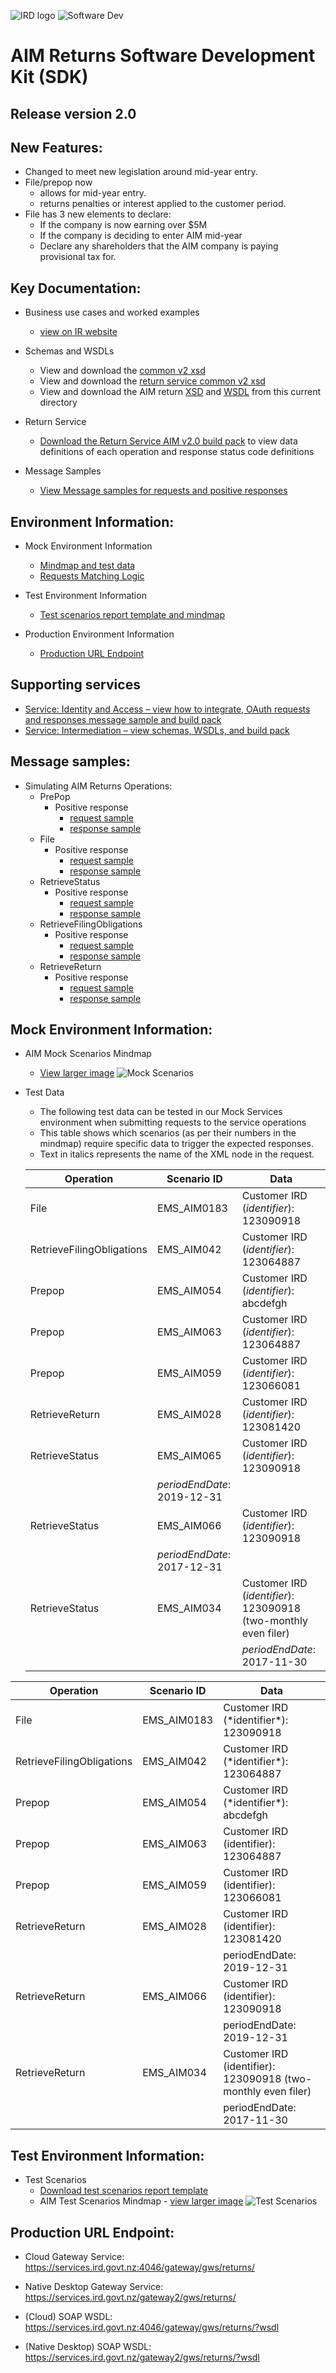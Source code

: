 ![IRD logo](../Images/IRlogo.gif)
![Software Dev](../Images/SoftwareDev.png)

# AIM Returns Software Development Kit (SDK)

## Release version 2.0

## New Features:

* Changed to meet new legislation around mid-year entry. 
* File/prepop now 
	* allows for mid-year entry.
	* returns penalties or interest applied to the customer period. 
* File has 3 new elements to declare:
	* If the company is now earning over $5M 
	* If the company is deciding to enter AIM mid-year 
	* Declare any shareholders that the AIM company is paying provisional tax for.

## Key Documentation:

- Business use cases and worked examples
	- [view on IR website](https://www.ird.govt.nz/resources/5/0/50d56274-2a12-46ac-a9e3-a4a84d3f47bc/aim-business-use-cases-worked-examples.pdf)
	
- Schemas and WSDLs
	- View and download the [common v2 xsd](../Schema%20-%20Common/)
	- View and download the [return service common v2 xsd](../Service%20-%20Return/Latest/)
	- View and download the AIM return [XSD](ReturnAIM.v2.xsd) and [WSDL](ReturnsAIMDevWsdl.v2.wsdl) from this current directory
	
- Return Service 
	- [Download the Return Service AIM v2.0 build pack](../Service%20-%20Return/Latest/Gateway%20Services%20Build%20Pack%20-%20Return%20Service%20-%20AIM%20-%20V2.0.pdf) to view data definitions of each operation and response status code definitions

- Message Samples
    - [View Message samples for requests and positive responses](#message-samples)		
	
## Environment Information: 

- Mock Environment Information
	- [Mindmap and test data](#mock-environment-information)
	- [Requests Matching Logic](#mock-environment-requests-matching-logic)
	
- Test Environment Information
	- [Test scenarios report template and mindmap](#test-environment-information)

- Production Environment Information
	- [Production URL Endpoint](#Production-URL-Endpoint)	
	
## Supporting services

* [Service: Identity and Access – view how to integrate, OAuth requests and responses message sample and build pack](../../Service%20-%20Identity%20and%20Access/Latest/) 
* [Service: Intermediation – view schemas, WSDLs, and build pack](../Service%20-%20Intermediation)

## Message samples:

- Simulating AIM Returns Operations:
    - PrePop
        - Positive response
            - [request sample](sample%20messages/body-aim-returnprepop-request.xml)
            - [response sample](sample%20messages/body-aim-returnprepop-response.xml)
    - File
        - Positive response
            - [request sample](sample%20messages/body-aim-returnfile-request.xml)
            - [response sample](sample%20messages/body-aim-returnfile-response.xml)
    - RetrieveStatus
        - Positive response
            - [request sample](sample%20messages/body-aim-returnstatus-request.xml)
            - [response sample](sample%20messages/body-aim-returnstatus-response.xml)
    - RetrieveFilingObligations
        - Positive response
            - [request sample](sample%20messages/body-aim-filingobligation-request.xml)
            - [response sample](sample%20messages/body-aim-filingobligation-response.xml)
    - RetrieveReturn
        - Positive response
            - [request sample](sample%20messages/body-aim-retrievereturn-request.xml)
            - [response sample](sample%20messages/body-aim-retrievereturn-response.xml)

## Mock Environment Information:

- AIM Mock Scenarios Mindmap
	- [View larger image](images/AIM_Mock_Scenarios_Mindmap.png) 
	![Mock Scenarios](images/AIM_Mock_Scenarios_Mindmap.png) 

- Test Data
	- The following test data can be tested in our Mock Services environment when submitting requests to the service operations
	- This table shows which scenarios (as per their numbers in the mindmap) require specific data to trigger the expected responses. 
	- Text in italics represents the name of the XML node in the request.

	|Operation|Scenario ID| Data|
	|-|-|-|
	|File | EMS_AIM0183 | Customer IRD (*identifier*): 123090918|
	|RetrieveFilingObligations | EMS_AIM042 | Customer IRD (*identifier*): 123064887 |
	|Prepop | EMS_AIM054 | Customer IRD (*identifier*): abcdefgh |
	|Prepop | EMS_AIM063 | Customer IRD (*identifier*): 123064887 |
	|Prepop | EMS_AIM059 | Customer IRD (*identifier*): 123066081 |
	|RetrieveReturn | EMS_AIM028 | Customer IRD (*identifier*): 123081420 |
	|RetrieveStatus | EMS_AIM065 | Customer IRD (*identifier*): 123090918 |
	 | |  *periodEndDate*: 2019-12-31 |
	|RetrieveStatus | EMS_AIM066 | Customer IRD (*identifier*): 123090918
	 | |  *periodEndDate*: 2017-12-31 |
	|RetrieveStatus | EMS_AIM034 | Customer IRD (*identifier*): 123090918 (two-monthly even filer)|
	| | | *periodEndDate*: 2017-11-30 |

<table>
	<thead>
		<th>Operation</th>
		<th>Scenario ID</th>
		<th>Data</th>
	</thead>
	<tbody>
		<tr>
			<td>File</td>
			<td>EMS_AIM0183</td>
			<td>Customer IRD (*identifier*): 123090918</td>
		</tr>
		<tr>
			<td>RetrieveFilingObligations</td>
			<td>EMS_AIM042</td>
			<td>Customer IRD (*identifier*): 123064887</td>
		</tr>
		<tr>
			<td>Prepop</td>
			<td>EMS_AIM054</td>
			<td>Customer IRD (*identifier*): abcdefgh</td>
		</tr>		
		<tr>
			<td>Prepop</td>
			<td>EMS_AIM063</td>
			<td>Customer IRD (identifier): 123064887</td>
		</tr>
		<tr>
			<td>Prepop</td>
			<td>EMS_AIM059</td>
			<td>Customer IRD (identifier): 123066081</td>
		</tr>				
		<tr>
			<td>RetrieveReturn</td>
			<td>EMS_AIM028</td>
			<td>Customer IRD (identifier): 123081420</td>
		</tr>	
		<tr>
			<td></td>
			<td></td>
			<td>periodEndDate: 2019-12-31</td>
		</tr>	
		<tr>
			<td>RetrieveReturn</td>
			<td>EMS_AIM066</td>
			<td>Customer IRD (identifier): 123090918</td>
		</tr>	
		<tr>
			<td></td>
			<td></td>
			<td>periodEndDate: 2019-12-31</td>
		</tr>		
		<tr>
			<td>RetrieveReturn</td>
			<td>EMS_AIM034</td>
			<td>Customer IRD (identifier): 123090918 (two-monthly even filer)</td>
		</tr>	
		<tr>
			<td></td>
			<td></td>
			<td>periodEndDate: 2017-11-30</td>
		</tr>								
	</tbody>
</table>

## Test Environment Information:

- Test Scenarios
	- [Download test scenarios report template](AIM%20-%20Return%20Sevice%20-%20Test%20Report%20Template.docx)
	- AIM Test Scenarios Mindmap - [view larger image](images/AIM_v2_Test_Scenarios_Mindmap.png)
	![Test Scenarios](images/AIM_v2_Test_Scenarios_Mindmap.png)

            
## Production URL Endpoint:

- Cloud Gateway Service: https://services.ird.govt.nz:4046/gateway/gws/returns/
- Native Desktop Gateway Service: https://services.ird.govt.nz/gateway2/gws/returns/	

- (Cloud) SOAP WSDL: https://services.ird.govt.nz:4046/gateway/gws/returns/?wsdl
- (Native Desktop) SOAP WSDL: https://services.ird.govt.nz/gateway2/gws/returns/?wsdl